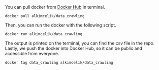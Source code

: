 You can pull docker from [Docker Hub](https://hub.docker.com/r/alkimcelik/data_crawling) in terminal.
```
docker pull alkimcelik/data_crawling
```

Then, you can run the docker with the following script.
```
docker run alkimcelik/data_crawling
```
The output is printed on the terminal, you can find the csv file in the repo.
Lastly, we push the docker into Docker Hub, so it can be public and accessible from everyone.
```
docker tag data_crawling alkimcelik/data_crawling
```
